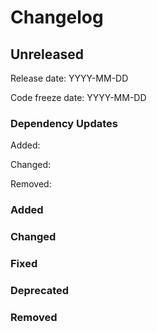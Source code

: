 # Changelog

## Unreleased

Release date: YYYY-MM-DD

Code freeze date: YYYY-MM-DD

### Dependency Updates

Added:

Changed:

Removed:

### Added


### Changed


### Fixed

### Deprecated

### Removed
